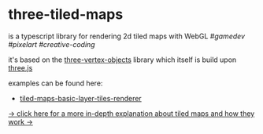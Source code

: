 # three-tiled-maps

is a typescript library for rendering 2d tiled maps with WebGL *\#gamedev* *\#pixelart* *\#creative-coding*

it's based on the [three-vertex-objects](https://github.com/spearwolf/three-vertex-objects/tree/master/three-vertex-objects) library which itself is build upon [three.js](https://threejs.org/)

examples can be found here:
- [tiled-maps-basic-layer-tiles-renderer](https://github.com/spearwolf/three-vertex-objects/blob/master/examples/tiled-maps-basic-layer-tiles-renderer.html)

[&rarr; click here for a more in-depth explanation about tiled maps and how they work &rarr;](https://github.com/spearwolf/three-vertex-objects/tree/master/three-tiled-maps/src/A_GRID_OF_TILES.md)
